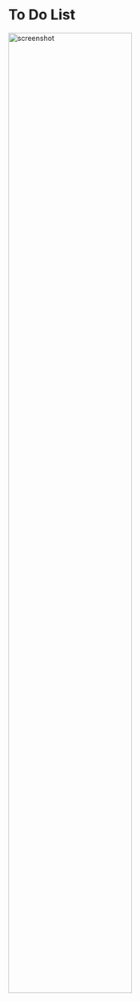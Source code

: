 ﻿# To Do List

<img src="https://github.com/Wikaobl/ToDo-list_LS/assets/107032701/847daf0b-2cdd-4b92-ad72-c0d28979a73c" alt="screenshot" width="70%">
